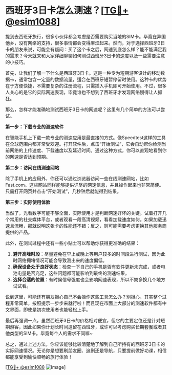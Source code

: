 # 西班牙3日卡怎么测速？[[TG💪+ @esim1088](https://t.me/s/esim1088)]

提到去西班牙旅行，很多小伙伴都会考虑是否需要购买当地的SIM卡。毕竟在异国他乡，没有网络的支持，很多事情都会变得麻烦起来。然而，对于选择西班牙3日卡的朋友来说，可能会有疑问：买了这个卡之后，网速到底怎么样？能不能满足我的需求？今天就来和大家详细聊聊如何测试西班牙3日卡的速度以及一些需要注意的小技巧。

首先，让我们了解一下什么是西班牙3日卡。这是一种专为短期游客设计的移动数据卡，通常包含一定量的数据流量，适合在西班牙短暂停留时使用。这种卡的优势在于方便快捷，不需要复杂的注册流程，只需插入手机即可开始使用。不过，很多人关心的是它的实际网速表现，毕竟谁也不想到了西班牙才发现网络慢得让人抓狂。

那么，怎样才能准确地测试西班牙3日卡的网速呢？这里有几个简单的方法可以尝试。

**第一步：下载专业的测速软件**

在智能手机上下载一款专业的测速应用是最直接的方式。像Speedtest这样的工具在全球范围内都非常受欢迎。打开软件后，点击“开始测试”，它会自动帮你检测当前网络的上传速度、下载速度以及延迟时间。通过这种方式，你可以直观地看到你的网速是否达到预期。

**第二步：访问在线测速网站**

除了手机上的应用外，你还可以通过浏览器访问一些在线测速网站，比如Fast.com。这些网站同样能够提供详尽的网速信息，并且操作起来也非常简便。只需打开网页并点击“开始测试”，几秒钟后就能得到结果。

**第三步：实际使用体验**

当然了，光看数字可能不够全面，实际使用才是判断网速好坏的关键。试着打开几个常用的社交媒体平台，或者观看一段高清视频，看看加载速度如何。如果加载迅速且流畅，那就说明这张卡的性能还不错；反之，则可能需要考虑更换其他服务商提供的产品。

此外，在测试过程中还有一些小贴士可以帮助你获得更准确的结果：

1. **避开高峰时段**：尽量避免在早上或晚上等用户较多的时间段进行测试，因为此时网络拥堵情况可能会导致测出来的速度偏低。
2. **确保设备处于良好状态**：检查一下自己的手机是否有软件更新未完成，或者电池电量是否充足，这些问题都可能影响到最终的测速结果。
3. **选择合适的位置**：有时候信号强度也会影响网速表现，所以不妨多换几个地方试试看。

说到这里，可能还有朋友担心自己不会操作这些工具怎么办？别担心，其实整个过程非常简单，按照提示一步步来就行啦！而且现在市面上大部分的测速软件都有中文界面，即使是初次使用者也能轻松上手。

最后再强调一点，虽然西班牙3日卡的价格相对便宜，但它的主要定位还是针对短期游客，因此如果你计划长时间逗留在西班牙，或许可以考虑购买长期套餐或者其他类型的SIM卡。毕竟每个人的需求不同嘛~

总之，通过上述方法，你应该能够比较清楚地了解到自己所持有的西班牙3日卡的实际网速情况。无论你是想要刷朋友圈、追剧还是导航，只要提前做好功课，相信都能享受到愉快顺畅的旅行体验！

[[TG💪+ @esim1088](https://t.me/s/esim1088) ![Image](https://i.postimg.cc/4NQfJmqS/Snipaste-2025-05-13-00-14-12.png)]